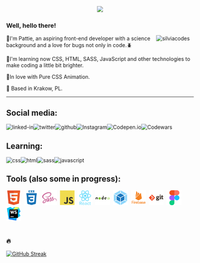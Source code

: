 <div id="header" align="center">
  <img src=https://wallpaperaccess.com/full/8351153.gif width="400"/>
  
  </div>


### Well, hello there!

<img width="20%" align="right" alt="silviacodes" src="https://www.kamelia.pl/wp-content/uploads/2022/05/WiP.gif"/>


🍄I'm Pattie, an aspiring front-end developer with a science background and a love for bugs not only in code.🪲

🍄I'm learning now CSS, HTML, SASS, JavaScript and other technologies to make coding a little bit brighter. 

🍄In love with Pure CSS Animation.

🍄 Based in Krakow, PL. 

---

## Social media:
[<img align="left" alt="linked-in" src="https://img.shields.io/badge/linkedin-%230077B5.svg?&style=for-the-badge&logo=linkedin&logoColor=white" target="blank"/>](https://pl.linkedin.com/in/patrycja-goch-a873701a9) 
[<img align="left" alt="twitter" src="https://img.shields.io/badge/twitter-%231DA1F2.svg?&style=for-the-badge&logo=twitter&logoColor=white" target="blank"/>](https://mobile.twitter.com/moonriselan) 
[<img align="left" alt="github" src="https://img.shields.io/badge/GITHUB-purple.svg?&style=for-the-badge&logo=GITHUB&logoColor=black" target="blank"/>](https://github.com/moonriselan/) 
[<img align="left" alt="Instagram" src="https://img.shields.io/badge/Instagram-green.svg?&style=for-the-badge&logo=Instagram&logoColor=black" target="blank"/>](https://instagram.com/moonriselan/) 
[<img align="left" alt="Codepen.io" src="https://img.shields.io/badge/Codepen.io-yellow.svg?&style=for-the-badge&logo=Codepen.io&logoColor=black" target="blank"/>](https://codepen.io/moonriselan) 
[<img align="left" alt="Codewars" src="https://img.shields.io/badge/Codewars-red.svg?&style=for-the-badge&logo=codewars&logoColor=white" target="blank"/>](https://www.codewars.com/users/moonriselan) 

<br>

## Learning:
<img align="left" alt="css" src="https://img.shields.io/badge/css%20-%2343853D.svg?&style=for-the-badge&logo=css&logoColor=red" />
<img align="left" alt="html" src="https://img.shields.io/badge/html%20-%2343853D.svg?&style=for-the-badge&logo=html&logoColor=red" />
<img align="left" alt="sass" src="https://img.shields.io/badge/sass%20-%2343853D.svg?&style=for-the-badge&logo=sass&logoColor=pink" />
<img align="left" alt="javascript" src="https://img.shields.io/badge/javascript%20-%2343853D.svg?&style=for-the-badge&logo=javascript&logoColor=yellow" />

<br>

## Tools (also some in progress):
<div>
<img src="https://github.com/devicons/devicon/blob/master/icons/html5/html5-original.svg" title="HTML5" alt="HTML" width="40" height="40"/>&nbsp;
  <img src="https://github.com/devicons/devicon/blob/master/icons/css3/css3-plain-wordmark.svg"  title="CSS3" alt="CSS" width="40" height="40"/>&nbsp;
  <img src="https://github.com/devicons/devicon/blob/master/icons/sass/sass-original.svg" title="Sass" **alt="Sass" width="40" height="40"/>&nbsp;
  <img src="https://github.com/devicons/devicon/blob/master/icons/javascript/javascript-original.svg" title="JavaScript" alt="JavaScript" width="40"height="40"/>&nbsp;
  <img src="https://github.com/devicons/devicon/blob/master/icons/react/react-original-wordmark.svg" title="React" alt="React" width="40" height="40"/>&nbsp;
  <img src="https://github.com/devicons/devicon/blob/master/icons/nodejs/nodejs-original-wordmark.svg" title="NodeJS" alt="NodeJS" width="40" height="40"/>&nbsp;
  <img src="https://github.com/devicons/devicon/blob/master/icons/webpack/webpack-original.svg" title="Webpack" alt="Webpack" width="40" height="40"/>&nbsp;
  <img src="https://github.com/devicons/devicon/blob/master/icons/firebase/firebase-plain-wordmark.svg" title="Firebase" alt="Firebase" width="40" height="40"/>&nbsp;
  <img src="https://github.com/devicons/devicon/blob/master/icons/git/git-original-wordmark.svg" title="Git" **alt="Git" width="40" height="40"/>&nbsp;
  <img src="https://github.com/devicons/devicon/blob/master/icons/figma/figma-original.svg" title="Figma" **alt="Figma" width="40" height="40"/>&nbsp;
  <img src="https://github.com/devicons/devicon/blob/master/icons/webstorm/webstorm-original.svg" title="WebStorm" **alt="WebStorm" width="40" height="40"/>&nbsp;
  </div>
  
<br>

### :fire:
[![GitHub Streak](http://github-readme-streak-stats.herokuapp.com?user=moonriselan&theme=dark&background=000000)](https://git.io/streak-stats)
